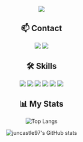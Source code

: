 <!-- 헤더 이미지 -->
<p align="center">
  <img src="https://capsule-render.vercel.app/api?type=rect&color=b0f2b4&height=180&section=header&text=HI%20there!%20%20%20%20%20I'm%20Juncastle!%20👋&fontSize=30&fontColor=215c4f" />

</p>

<!-- Profile -->
<div align="center">

## 📫 Contact

<a href="mailto:juncastle97@gmail.com" style="text-decoration: none;">
  <img src="https://img.shields.io/badge/gmail-%23EA4335.svg?&style=for-the-badge&logo=gmail&logoColor=white" />
</a>
<a href="https://velog.io/@juncastle/posts" target="_blank" style="text-decoration: none;">
  <img src="https://img.shields.io/badge/velog-20C997?style=for-the-badge&logo=velog&logoColor=white" />
</a>

</div>

<!-- Skills -->
<div align="center">

## 🛠️ Skills

<img src="https://img.shields.io/badge/javascript-%23F7DF1E.svg?&style=for-the-badge&logo=javascript&logoColor=black" />
<img src="https://img.shields.io/badge/typescript-%233178C6.svg?&style=for-the-badge&logo=typescript&logoColor=white" />
<img src="https://img.shields.io/badge/react-%2361DAFB.svg?&style=for-the-badge&logo=react&logoColor=black" />
<img src="https://img.shields.io/badge/next.js-%23000000.svg?&style=for-the-badge&logo=next.js&logoColor=white" />
<img src="https://img.shields.io/badge/tailwind%20css-%2338B2AC.svg?&style=for-the-badge&logo=tailwind%20css&logoColor=white" />
<img src="https://img.shields.io/badge/git-%23F05032.svg?&style=for-the-badge&logo=git&logoColor=white" />

</div>

<!-- GitHub Stats -->
<div align="center">

## 📊 My Stats

![Top Langs](https://github-readme-stats.vercel.app/api/top-langs/?username=juncastle97&layout=compact)

![juncastle97's GitHub stats](https://github-readme-stats.vercel.app/api?username=juncastle97&show_icons=true&theme=default&hide_title=true)

</div>


<!--
**juncastle97/juncastle97** is a ✨ _special_ ✨ repository because its `README.md` (this file) appears on your GitHub profile.

Here are some ideas to get you started:

- 🔭 I’m currently working on ...
- 🌱 I’m currently learning ...
- 👯 I’m looking to collaborate on ...
- 🤔 I’m looking for help with ...
- 💬 Ask me about ...
- 📫 How to reach me: ...
- 😄 Pronouns: ...
- ⚡ Fun fact: ...
-->

